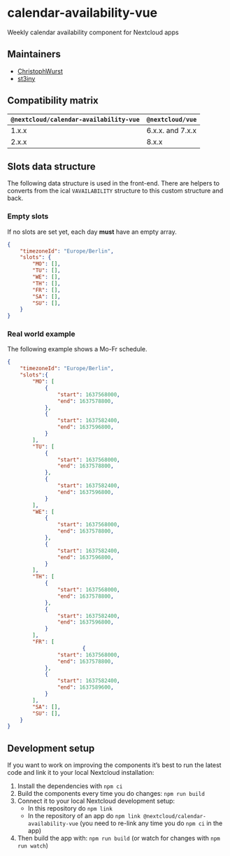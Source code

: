 <!--
  - SPDX-FileCopyrightText: 2021 Nextcloud GmbH and Nextcloud contributors
  - SPDX-License-Identifier: MIT
-->
# calendar-availability-vue

Weekly calendar availability component for Nextcloud apps

## Maintainers

* [ChristophWurst](https://github.com/ChristophWurst)
* [st3iny](https://github.com/st3iny)

## Compatibility matrix

`@nextcloud/calendar-availability-vue` | `@nextcloud/vue`
---------------------------------------|-----------------
1.x.x                                  | 6.x.x. and 7.x.x
2.x.x                                  | 8.x.x

## Slots data structure

The following data structure is used in the front-end. There are helpers to converts from the ical `VAVAILABILITY` structure to this custom structure and back.

### Empty slots

If no slots are set yet, each day **must** have an empty array.

```json
{
    "timezoneId": "Europe/Berlin",
    "slots": {
        "MO": [],
        "TU": [],
        "WE": [],
        "TH": [],
        "FR": [],
        "SA": [],
        "SU": [],
    }
}
```

### Real world example

The following example shows a Mo-Fr schedule.

```json
{
    "timezoneId": "Europe/Berlin",
    "slots":{
        "MO": [
            {
                "start": 1637568000,
                "end": 1637578800,
            },
            {
                "start": 1637582400,
                "end": 1637596800,
            }
        ],
        "TU": [
            {
                "start": 1637568000,
                "end": 1637578800,
            },
            {
                "start": 1637582400,
                "end": 1637596800,
            }
        ],
        "WE": [
            {
                "start": 1637568000,
                "end": 1637578800,
            },
            {
                "start": 1637582400,
                "end": 1637596800,
            }
        ],
        "TH": [
            {
                "start": 1637568000,
                "end": 1637578800,
            },
            {
                "start": 1637582400,
                "end": 1637596800,
            }
        ],
        "FR": [
                        {
                "start": 1637568000,
                "end": 1637578800,
            },
            {
                "start": 1637582400,
                "end": 1637589600,
            }
        ],
        "SA": [],
        "SU": [],
    }
}
```

## Development setup

If you want to work on improving the components it’s best to run the latest code and link it to your local Nextcloud installation:

1. Install the dependencies with `npm ci`
2. Build the components every time you do changes: `npm run build`
3. Connect it to your local Nextcloud development setup:
    - In this repository do `npm link`
    - In the repository of an app do `npm link @nextcloud/calendar-availability-vue` (you need to re-link any time you do `npm ci` in the app)
4. Then build the app with: `npm run build` (or watch for changes with `npm run watch`)

